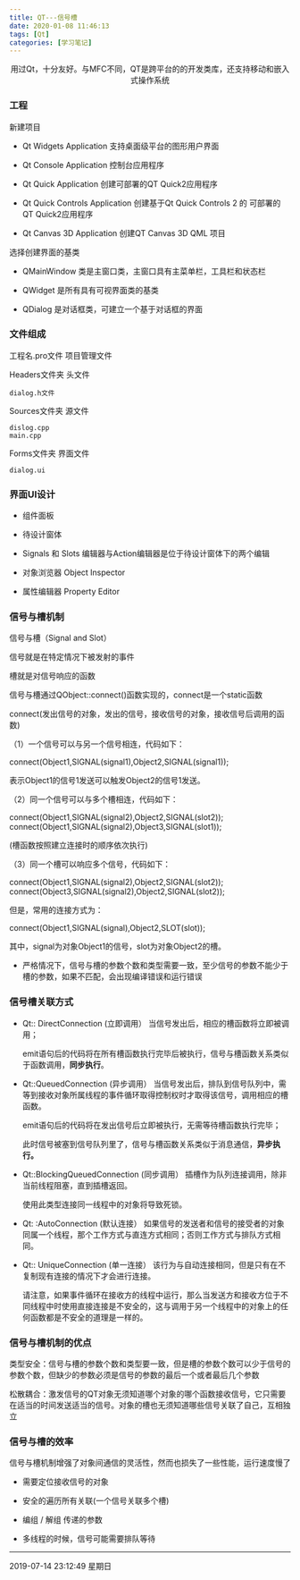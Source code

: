 ```yaml
---
title: QT---信号槽
date: 2020-01-08 11:46:13
tags: [Qt]
categories: [学习笔记]
---
```


<center>
用过Qt，十分友好。与MFC不同，QT是跨平台的的开发类库，还支持移动和嵌入式操作系统
</center>

<!--more-->

### 工程

新建项目

- Qt Widgets Application  支持桌面级平台的图形用户界面

- Qt Console Application  控制台应用程序

- Qt Quick Application 创建可部署的QT Quick2应用程序

- Qt Quick Controls Application 创建基于Qt Quick Controls 2 的 可部署的QT Quick2应用程序

- Qt Canvas 3D Application 创建QT Canvas 3D QML 项目

选择创建界面的基类

- QMainWindow 类是主窗口类，主窗口具有主菜单栏，工具栏和状态栏

-  QWidget 是所有具有可视界面类的基类

- QDialog 是对话框类，可建立一个基于对话框的界面


### 文件组成

工程名.pro文件   项目管理文件

Headers文件夹    头文件

	dialog.h文件

Sources文件夹   源文件

	dislog.cpp
	main.cpp

Forms文件夹  界面文件

	dialog.ui

### 界面UI设计

- 组件面板

- 待设计窗体

- Signals 和 Slots 编辑器与Action编辑器是位于待设计窗体下的两个编辑

- 对象浏览器    Object Inspector

- 属性编辑器  Property Editor


### 信号与槽机制

信号与槽（Signal and Slot）

信号就是在特定情况下被发射的事件

槽就是对信号响应的函数

信号与槽通过QObject::connect()函数实现的，connect是一个static函数

connect(发出信号的对象，发出的信号，接收信号的对象，接收信号后调用的函数)

（1）一个信号可以与另一个信号相连，代码如下：

connect(Object1,SIGNAL(signal1),Object2,SIGNAL(signal1));

表示Object1的信号1发送可以触发Object2的信号1发送。

（2）同一个信号可以与多个槽相连，代码如下：

connect(Object1,SIGNAL(signal2),Object2,SIGNAL(slot2));
connect(Object1,SIGNAL(signal2),Object3,SIGNAL(slot1));

(槽函数按照建立连接时的顺序依次执行)

（3）同一个槽可以响应多个信号，代码如下：

connect(Object1,SIGNAL(signal2),Object2,SIGNAL(slot2));
connect(Object3,SIGNAL(signal2),Object2,SIGNAL(slot2));

但是，常用的连接方式为：

connect(Object1,SIGNAL(signal),Object2,SLOT(slot));

其中，signal为对象Object1的信号，slot为对象Object2的槽。


- 严格情况下，信号与槽的参数个数和类型需要一致，至少信号的参数不能少于槽的参数，如果不匹配，会出现编译错误和运行错误



### 信号槽关联方式



- Qt:: DirectConnection (立即调用） 当信号发出后，相应的槽函数将立即被调用；

  emit语句后的代码将在所有槽函数执行完毕后被执行，信号与槽函数关系类似于函数调用，**同步执行**。

- Qt::QueuedConnection (异步调用） 当信号发出后，排队到信号队列中，需等到接收对象所属线程的事件循环取得控制权时才取得该信号，调用相应的槽函数。

  emit语句后的代码将在发出信号后立即被执行，无需等待槽函数执行完毕；

  此时信号被塞到信号队列里了，信号与槽函数关系类似于消息通信，**异步执行。**

- Qt::BlockingQueuedConnection (同步调用） 插槽作为队列连接调用，除非当前线程阻塞，直到插槽返回。

  使用此类型连接同一线程中的对象将导致死锁。

- Qt: :AutoConnection (默认连接） 如果信号的发送者和信号的接受者的对象同属一个线程，那个工作方式与直连方式相同；否则工作方式与排队方式相同。

  

- Qt:: UniqueConnection (单一连接） 该行为与自动连接相同，但是只有在不复制现有连接的情况下才会进行连接。

  

  请注意，如果事件循环在接收方的线程中运行，那么当发送方和接收方位于不同线程中时使用直接连接是不安全的，这与调用于另一个线程中的对象上的任何函数都是不安全的道理是一样的。



### 信号与槽机制的优点

类型安全：信号与槽的参数个数和类型要一致，但是槽的参数个数可以少于信号的参数个数，但缺少的参数必须是信号的参数的最后一个或者最后几个参数


松散耦合：激发信号的QT对象无须知道哪个对象的哪个函数接收信号，它只需要在适当的时间发送适当的信号。对象的槽也无须知道哪些信号关联了自己，互相独立



### 信号与槽的效率

信号与槽机制增强了对象间通信的灵活性，然而也损失了一些性能，运行速度慢了

- 需要定位接收信号的对象

- 安全的遍历所有关联(一个信号关联多个槽)

- 编组 / 解组 传递的参数

- 多线程的时候，信号可能需要排队等待



------------



2019-07-14 23:12:49 星期日